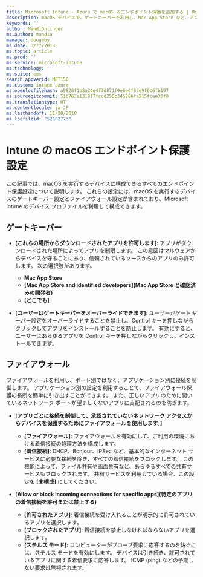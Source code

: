```yaml
---
title: Microsoft Intune - Azure で macOS のエンドポイント保護を追加する | Microsoft Docs
description: macOS デバイスで、ゲートキーパーを利用し、Mac App Store など、アプリをインストールできる場所を決定します。 他にも、ファイアウォールを有効にして (あるいは構成して) 特定のアプリを許可または禁止したり、ステルス モードを利用したり、さらには Microsoft Intune を利用し、特定の種類の着信接続をブロックしたりします。
keywords: ''
author: MandiOhlinger
ms.author: mandia
manager: dougeby
ms.date: 3/27/2018
ms.topic: article
ms.prod: ''
ms.service: microsoft-intune
ms.technology: ''
ms.suite: ems
search.appverid: MET150
ms.custom: intune-azure
ms.openlocfilehash: a9828f1b8a24e4f7d871f9e6e6f67e9f6c6fb197
ms.sourcegitcommit: 51b763e131917fccd255c346286fa515fcee33f0
ms.translationtype: HT
ms.contentlocale: ja-JP
ms.lasthandoff: 11/20/2018
ms.locfileid: "52182773"
---
```

# <a name="macos-endpoint-protection-settings-in-intune"></a>Intune の macOS エンドポイント保護設定

この記事では、macOS を実行するデバイスに構成できるすべてのエンドポイント保護設定について説明します。 これらの設定には、macOS を実行するデバイスのゲートキーパー設定とファイアウォール設定が含まれており、Microsoft Intune のデバイス プロファイルを利用して構成できます。

## <a name="gatekeeper"></a>ゲートキーパー

- **[これらの場所からダウンロードされたアプリを許可します]**: アプリがダウンロードされた場所によってアプリを制限します。 この意図はマルウェアからデバイスを守ることにあり、信頼されているソースからのアプリのみ許可します。 次の選択肢があります。 
  - **Mac App Store**
  - **[Mac App Store and identified developers]\(Mac App Store と確認済みの開発者\)**
  - **[どこでも]**

- **[ユーザーはゲートキーパーをオーバーライドできます]**: ユーザーがゲートキーパー設定をオーバーライドすることを禁止し、Control キーを押しながらクリックしてアプリをインストールすることを防止します。 有効にすると、ユーザーはあらゆるアプリを Control キーを押しながらクリックし、インストールできます。

## <a name="firewall"></a>ファイアウォール

ファイアウォールを利用し、ポート別ではなく、アプリケーション別に接続を制御します。 アプリケーション別の設定を利用することで、ファイアウォール保護の長所を簡単に引き出すことができます。 また、正しいアプリのために開いているネットワーク ポートが望ましくないアプリに支配されるのを防ぎます。

- **[アプリごとに接続を制御して、承認されていないネットワーク アクセスからデバイスを保護するためにファイアウォールを使用します。]**
  - **[ファイアウォール]**: ファイアウォールを有効にして、ご利用の環境における着信接続の処理方法を構成します。
  - **[着信接続]**: DHCP、Bonjour、IPSec など、基本的なインターネット サービスに必要な接続を除き、すべての着信接続をブロックします。 この機能によって、ファイル共有や画面共有など、あらゆるすべての共有サービスもブロックされます。 共有サービスを利用している場合、この設定を **[未構成]** にしてください。

- **[Allow or block incoming connections for specific apps]\(特定のアプリの着信接続を許可または禁止する\)**
  - **[許可されたアプリ]**: 着信接続を受け入れることが明示的に許可されているアプリを選択します。
  - **[ブロックされたアプリ]**: 着信接続を禁止しなければならないアプリを選択します。
  - **[ステルス モード]**: コンピューターがプローブ要求に応答するのを防ぐには、ステルス モードを有効にします。 デバイスは引き続き、許可されているアプリに関する着信要求に応答します。 ICMP (ping) などの予期しない要求は無視されます。
